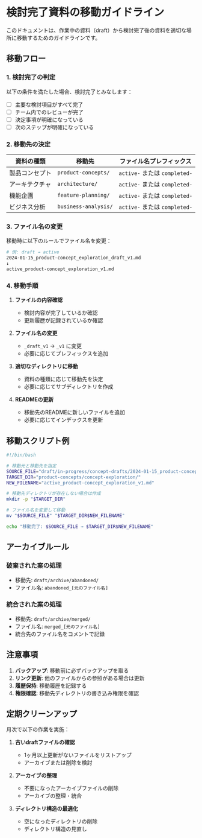 # 検討完了資料の移動ガイドライン

このドキュメントは、作業中の資料（draft）から検討完了後の資料を適切な場所に移動するためのガイドラインです。

## 移動フロー

### 1. 検討完了の判定

以下の条件を満たした場合、検討完了とみなします：

- [ ] 主要な検討項目がすべて完了
- [ ] チーム内でのレビューが完了
- [ ] 決定事項が明確になっている
- [ ] 次のステップが明確になっている

### 2. 移動先の決定

| 資料の種類 | 移動先 | ファイル名プレフィックス |
|------------|--------|------------------------|
| 製品コンセプト | `product-concepts/` | `active-` または `completed-` |
| アーキテクチャ | `architecture/` | `active-` または `completed-` |
| 機能企画 | `feature-planning/` | `active-` または `completed-` |
| ビジネス分析 | `business-analysis/` | `active-` または `completed-` |

### 3. ファイル名の変更

移動時に以下のルールでファイル名を変更：

```bash
# 例: draft → active
2024-01-15_product-concept_exploration_draft_v1.md
↓
active_product-concept_exploration_v1.md
```

### 4. 移動手順

1. **ファイルの内容確認**
   - 検討内容が完了しているか確認
   - 更新履歴が記録されているか確認

2. **ファイル名の変更**
   - `_draft_v1` → `_v1` に変更
   - 必要に応じてプレフィックスを追加

3. **適切なディレクトリに移動**
   - 資料の種類に応じて移動先を決定
   - 必要に応じてサブディレクトリを作成

4. **READMEの更新**
   - 移動先のREADMEに新しいファイルを追加
   - 必要に応じてインデックスを更新

## 移動スクリプト例

```bash
#!/bin/bash

# 移動元と移動先を指定
SOURCE_FILE="draft/in-progress/concept-drafts/2024-01-15_product-concept_exploration_draft_v1.md"
TARGET_DIR="product-concepts/concept-exploration/"
NEW_FILENAME="active_product-concept_exploration_v1.md"

# 移動先ディレクトリが存在しない場合は作成
mkdir -p "$TARGET_DIR"

# ファイル名を変更して移動
mv "$SOURCE_FILE" "$TARGET_DIR$NEW_FILENAME"

echo "移動完了: $SOURCE_FILE → $TARGET_DIR$NEW_FILENAME"
```

## アーカイブルール

### 破棄された案の処理
- 移動先: `draft/archive/abandoned/`
- ファイル名: `abandoned_[元のファイル名]`

### 統合された案の処理
- 移動先: `draft/archive/merged/`
- ファイル名: `merged_[元のファイル名]`
- 統合先のファイル名をコメントで記録

## 注意事項

1. **バックアップ**: 移動前に必ずバックアップを取る
2. **リンク更新**: 他のファイルからの参照がある場合は更新
3. **履歴保持**: 移動履歴を記録する
4. **権限確認**: 移動先ディレクトリの書き込み権限を確認

## 定期クリーンアップ

月次で以下の作業を実施：

1. **古いdraftファイルの確認**
   - 1ヶ月以上更新がないファイルをリストアップ
   - アーカイブまたは削除を検討

2. **アーカイブの整理**
   - 不要になったアーカイブファイルの削除
   - アーカイブの整理・統合

3. **ディレクトリ構造の最適化**
   - 空になったディレクトリの削除
   - ディレクトリ構造の見直し